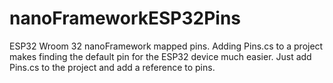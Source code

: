 # nanoFrameworkESP32Pins
ESP32 Wroom 32 nanoFramework mapped pins. 
Adding Pins.cs to a project makes finding the default pin for the ESP32 device much easier.
Just add Pins.cs to the project and add a reference to pins.
